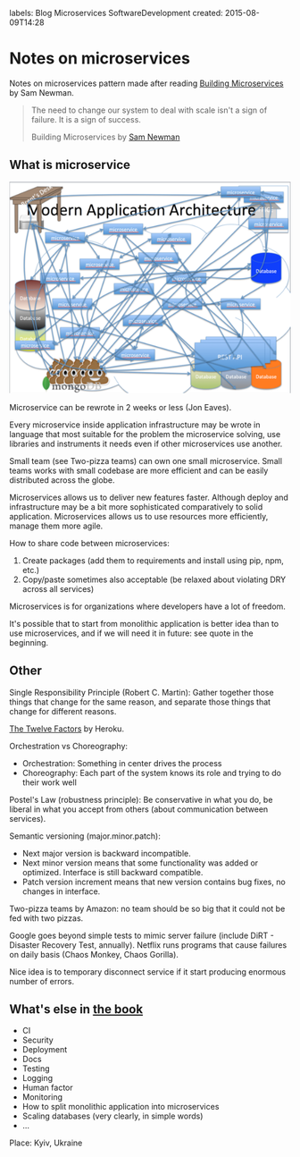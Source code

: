 labels: Blog
        Microservices
        SoftwareDevelopment
created: 2015-08-09T14:28

# Notes on microservices

Notes on microservices pattern made after reading [Building Microservices](http://www.amazon.com/Building-Microservices-Sam-Newman-ebook/dp/B00T3N7XB4/) by Sam Newman.

> The need to change our system to deal with scale isn't a sign of failure. It is a sign of success.
>
> Building Microservices by [Sam Newman](http://samnewman.io)

## What is microservice

![Modern application architecture](microservices.png)

Microservice can be rewrote in 2 weeks or less (Jon Eaves).

Every microservice inside application infrastructure may be wrote in language that most suitable for the problem the microservice solving, use libraries and instruments it needs even if other microservices use another.

Small team (see Two-pizza teams) can own one small microservice. Small teams works with small codebase are more efficient and can be easily distributed across the globe.

Microservices allows us to deliver new features faster. Although deploy and infrastructure may be a bit more sophisticated comparatively to solid application.
Microservices allows us to use resources more efficiently, manage them more agile.

How to share code between microservices:

1. Create packages (add them to requirements and install using pip, npm, etc.)
2. Copy/paste sometimes also acceptable (be relaxed about violating DRY across all services)

Microservices is for organizations where developers have a lot of freedom.

It's possible that to start from monolithic application is better idea than to use microservices, and if we will need it in future: see quote in the beginning.

## Other

Single Responsibility Principle (Robert C. Martin): Gather together those things that change for the same reason, and separate those things that change for different reasons.

[The Twelve Factors](http://12factor.net/) by Heroku.


Orchestration vs Choreography:

- Orchestration: Something in center drives the process
- Choreography: Each part of the system knows its role and trying to do their work well

Postel's Law (robustness principle): Be conservative in what you do, be liberal in what you accept from others (about communication between services).

Semantic versioning (major.minor.patch):

- Next major version is backward incompatible.
- Next minor version means that some functionality was added or optimized. Interface is still backward compatible.
- Patch version increment means that new version contains bug fixes, no changes in interface.

Two-pizza teams by Amazon: no team should be so big that it could not be fed with two pizzas.

Google goes beyond simple tests to mimic server failure (include DiRT - Disaster Recovery Test, annually).
Netflix runs programs that cause failures on daily basis (Chaos Monkey, Chaos Gorilla).

Nice idea is to temporary disconnect service if it start producing enormous number of errors.

## What's else in [the book](http://www.amazon.com/Building-Microservices-Sam-Newman-ebook/dp/B00T3N7XB4/)

- CI
- Security
- Deployment
- Docs
- Testing
- Logging
- Human factor
- Monitoring
- How to split monolithic application into microservices
- Scaling databases (very clearly, in simple words)
- ...

Place: Kyiv, Ukraine
